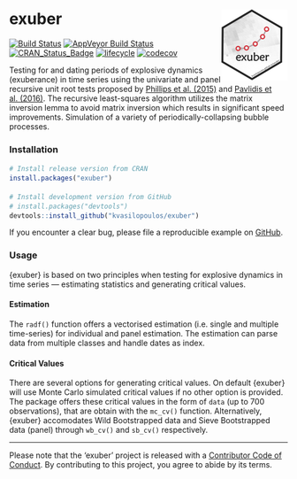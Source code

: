 
<!-- README.md is generated from README.Rmd. Please edit that file -->

# exuber <a href='https://kvasilopoulos.github.io/exuber'><img src='docs/logo.png' align="right" height="127.5" /></a>

[![Build
Status](https://travis-ci.org/kvasilopoulos/exuber.svg?branch=master)](https://travis-ci.org/kvasilopoulos/exuber)
[![AppVeyor Build
Status](https://ci.appveyor.com/api/projects/status/github/kvasilopoulos/exuber?branch=master&svg=true)](https://ci.appveyor.com/project/kvasilopoulos/exuber)
[![CRAN\_Status\_Badge](http://www.r-pkg.org/badges/version/exuber)](https://cran.r-project.org/package=exuber)
[![lifecycle](https://img.shields.io/badge/lifecycle-maturing-blue.svg)](https://www.tidyverse.org/lifecycle/#maturing)
[![codecov](https://codecov.io/gh/kvasilopoulos/exuber/branch/master/graph/badge.svg)](https://codecov.io/gh/kvasilopoulos/exuber)

Testing for and dating periods of explosive dynamics (exuberance) in
time series using the univariate and panel recursive unit root tests
proposed by [Phillips et al. (2015)](https://doi.org/10.1111/iere.12132)
and [Pavlidis et al. (2016)](https://doi.org/10.1007/s11146-015-9531-2).
The recursive least-squares algorithm utilizes the matrix inversion
lemma to avoid matrix inversion which results in significant speed
improvements. Simulation of a variety of periodically-collapsing bubble
processes.

### Installation

``` r
# Install release version from CRAN
install.packages("exuber")

# Install development version from GitHub
# install.packages("devtools")
devtools::install_github("kvasilopoulos/exuber")
```

If you encounter a clear bug, please file a reproducible example on
[GitHub](https://github.com/kvasilopoulos/exuber/issues).

### Usage

{exuber} is based on two principles when testing for explosive dynamics
in time series — estimating statistics and generating critical values.

#### Estimation

The `radf()` function offers a vectorised estimation (i.e. single and
multiple time-series) for individual and panel estimation. The
estimation can parse data from multiple classes and handle dates as
index.

#### Critical Values

There are several options for generating critical values. On default
{exuber} will use Monte Carlo simulated critical values if no other
option is provided. The package offers these critical values in the form
of `data` (up to 700 observations), that are obtain with the `mc_cv()`
function. Alternatively, {exuber} accomodates Wild Bootstrapped data and
Sieve Bootstrapped data (panel) through `wb_cv()` and `sb_cv()`
respectively.

-----

Please note that the ‘exuber’ project is released with a [Contributor
Code of Conduct](.github/CODE_OF_CONDUCT.md). By contributing to this
project, you agree to abide by its terms.
